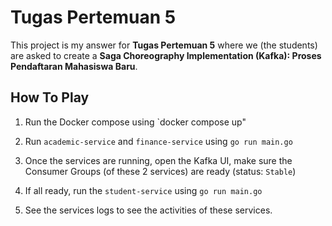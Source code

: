 # Tugas Pertemuan 5

This project is my answer for **Tugas Pertemuan 5** where we (the students) are asked to create a **Saga Choreography Implementation (Kafka): Proses Pendaftaran Mahasiswa Baru**.

## How To Play

1. Run the Docker compose using `docker compose up"

2. Run `academic-service` and `finance-service` using `go run main.go`

3. Once the services are running, open the Kafka UI, make sure the Consumer Groups (of these 2 services) are ready (status: `Stable`)
   
4. If all ready, run the `student-service` using `go run main.go`

5. See the services logs to see the activities of these services.

